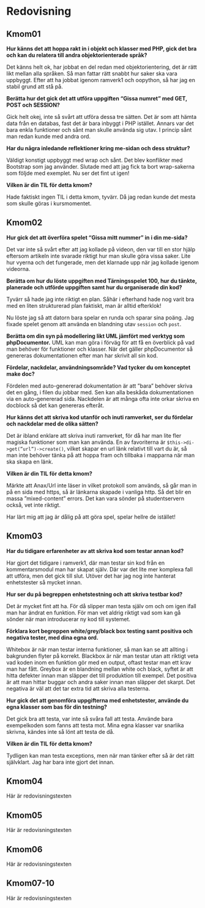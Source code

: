---
...
Redovisning
=========================



Kmom01
-------------------------

**Hur känns det att hoppa rakt in i objekt och klasser med PHP, gick det bra och kan du relatera till andra objektorienterade språk?**

Det känns helt ok, har jobbat en del redan med objektorientering, det är rätt likt mellan alla språken. Så man fattar rätt snabbt hur saker ska vara uppbyggt. Efter att ha jobbat igenom ramverk1 och oopython, så har jag en stabil grund att stå på.

**Berätta hur det gick det att utföra uppgiften “Gissa numret” med GET, POST och SESSION?**

Gick helt okej, inte så svårt att utföra dessa tre sätten. Det är som att hämta data från en databas, fast det är bara inbyggt i PHP istället. Annars var det bara enkla funktioner och sånt man skulle använda sig utav. I princip sånt man redan kunde med andra ord.

**Har du några inledande reflektioner kring me-sidan och dess struktur?**

Väldigt konstigt uppbyggt med wrap och sånt. Det blev konflikter med Bootstrap som jag använder. Slutade med att jag fick ta bort wrap-sakerna som följde med exemplet. Nu ser det fint ut igen!

**Vilken är din TIL för detta kmom?**

Hade faktiskt ingen TIL i detta kmom, tyvärr. Då jag redan kunde det mesta som skulle göras i kursmomentet.





Kmom02
-------------------------

**Hur gick det att överföra spelet “Gissa mitt nummer” in i din me-sida?**

Det var inte så svårt efter att jag kollade på videon, den var till en stor hjälp eftersom artikeln inte svarade riktigt hur man skulle göra vissa saker. Lite hur vyerna och det fungerade, men det klarnade upp när jag kollade igenom videorna.

**Berätta om hur du löste uppgiften med Tärningsspelet 100, hur du tänkte, planerade och utförde uppgiften samt hur du organiserade din kod?**

Tyvärr så hade jag inte riktigt en plan. Såhär i efterhand hade nog varit bra med en liten strukturerad plan faktiskt, man är alltid efterklok!

Nu löste jag så att datorn bara spelar en runda och sparar sina poäng.
Jag fixade spelet genom att använda en blandning utav `session` och `post`.

**Berätta om din syn på modellering likt UML jämfört med verktyg som phpDocumentor.**
UML kan man göra i förväg för att få en överblick på vad man behöver för funktioner och klasser. När det gäller phpDocumentor så genereras dokumentationen efter man har skrivit all sin kod.

**Fördelar, nackdelar, användningsområde? Vad tycker du om konceptet make doc?**

Fördelen med auto-genererad dokumentation är att ”bara” behöver skriva det en gång, i filen du jobbar med. Sen kan alla beskåda dokumentationen via en auto-genererad sida. Nackdelen är att många ofta inte orkar skriva en docblock så det kan genereras efteråt.

**Hur känns det att skriva kod utanför och inuti ramverket, ser du fördelar och nackdelar med de olika sätten?**

Det är ibland enklare att skriva inuti ramverket, för då har man lite fler magiska funktioner som man kan använda. En av favoriterna är `$this->di->get(”url”)->create()`, vilket skapar en url länk relativt till vart du är, så man inte behöver tänka på att hoppa fram och tillbaka i mapparna när man ska skapa en länk.


**Vilken är din TIL för detta kmom?**

Märkte att Anax/Url inte läser in vilket protokoll som används, så går man in på en sida med https, så är länkarna skapade i vanliga http. Så det blir en massa ”mixed-content” errors. Det kan vara sönder på studentservern också, vet inte riktigt.

Har lärt mig att jag är dålig på att göra spel, spelar hellre de istället!




Kmom03
-------------------------

**Har du tidigare erfarenheter av att skriva kod som testar annan kod?**

Har gjort det tidigare i ramverk1, där man testar sin kod från en kommentarsmodul man har skapat själv. Där var det lite mer komplexa fall att utföra, men det gick till slut. Utöver det har jag nog inte hanterat enhetstester så mycket innan.

**Hur ser du på begreppen enhetstestning och att skriva testbar kod?**

Det är mycket fint att ha. För då slipper man testa själv om och om igen ifall man har ändrat en funktion. För man vet aldrig riktigt vad som kan gå sönder när man introducerar ny kod till systemet.

**Förklara kort begreppen white/grey/black box testing samt positiva och negativa tester, med dina egna ord.**

Whitebox är när man testar interna funktioner, så man kan se att allting i bakgrunden flyter på korrekt. Blackbox är när man testar utan att riktigt veta vad koden inom en funktion gör med en output, oftast testar man ett krav man har fått. Greybox är en blandning mellan white och black, syftet är att hitta defekter innan man släpper det till produktion till exempel.
Det positiva är att man hittar buggar och andra saker innan man släpper det skarpt. Det negativa är väl att det tar extra tid att skriva alla testerna.

**Hur gick det att genomföra uppgifterna med enhetstester, använde du egna klasser som bas för din testning?**

Det gick bra att testa, var inte så svåra fall att testa. Använde bara exempelkoden som fanns att testa mot. Mina egna klasser var snarlika skrivna, kändes inte så lönt att testa de då.

**Vilken är din TIL för detta kmom?**

Tydligen kan man testa exceptions, men när man tänker efter så är det rätt självklart. Jag har bara inte gjort det innan.




Kmom04
-------------------------

Här är redovisningstexten



Kmom05
-------------------------

Här är redovisningstexten



Kmom06
-------------------------

Här är redovisningstexten



Kmom07-10
-------------------------

Här är redovisningstexten
